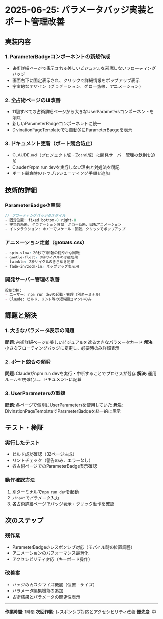 # 2025-06-25: パラメータバッジ実装とポート管理改善

## 実装内容

### 1. ParameterBadgeコンポーネントの新規作成
- 占術詳細ページで表示される美しいビジュアルを邪魔しないフローティングバッジ
- 画面右下に固定表示され、クリックで詳細情報をポップアップ表示
- 宇宙的なデザイン（グラデーション、グロー効果、アニメーション）

### 2. 全占術ページのUI改善
- 11個すべての占術詳細ページから大きなUserParametersコンポーネントを削除
- 新しいParameterBadgeコンポーネントに統一
- DivinationPageTemplateでも自動的にParameterBadgeを表示

### 3. ドキュメント更新（ポート競合防止）
- CLAUDE.md（プロジェクト版・Zeami版）に開発サーバー管理の鉄則を追加
- Claudeがnpm run devを実行しない理由と対処法を明記
- ポート競合時のトラブルシューティング手順を追加

## 技術的詳細

### ParameterBadgeの実装
```typescript
// フローティングバッジのスタイル
- 固定位置: fixed bottom-8 right-8
- 宇宙的効果: グラデーション背景、グロー効果、回転アニメーション
- インタラクション: ホバーでスケール・回転、クリックでポップアップ
```

### アニメーション定義（globals.css）
```css
- spin-slow: 20秒で1回転の穏やかな回転
- gentle-float: 3秒サイクルの浮遊効果
- twinkle: 2秒サイクルのきらめき効果
- fade-in/zoom-in: ポップアップ表示用
```

### 開発サーバー管理の改善
```markdown
役割分担:
- ユーザー: npm run devの起動・管理（別ターミナル）
- Claude: ビルド、リント等の短時間コマンドのみ
```

## 課題と解決

### 1. 大きなパラメータ表示の問題
**問題**: 占術詳細ページの美しいビジュアルを遮る大きなパラメータカード
**解決**: 小さなフローティングバッジに変更し、必要時のみ詳細表示

### 2. ポート競合の頻発
**問題**: Claudeがnpm run devを実行・中断することでプロセスが残存
**解決**: 運用ルールを明確化し、ドキュメントに記載

### 3. UserParametersの重複
**問題**: 各ページで個別にUserParametersを使用していた
**解決**: DivinationPageTemplateでParameterBadgeを統一的に表示

## テスト・検証

### 実行したテスト
- ビルド成功確認（32ページ生成）
- リントチェック（警告のみ、エラーなし）
- 各占術ページでのParameterBadge表示確認

### 動作確認方法
1. 別ターミナルで`npm run dev`を起動
2. `/input`でパラメータ入力
3. 各占術詳細ページでバッジ表示・クリック動作を確認

## 次のステップ

### 残作業
- ParameterBadgeのレスポンシブ対応（モバイル時の位置調整）
- アニメーションのパフォーマンス最適化
- アクセシビリティ対応（キーボード操作）

### 改善案
- バッジのカスタマイズ機能（位置・サイズ）
- パラメータ編集機能の追加
- 占術結果とパラメータの関連性表示

---
**作業時間**: 1時間
**次回作業**: レスポンシブ対応とアクセシビリティ改善
**優先度**: 中
